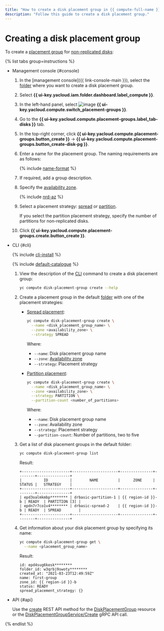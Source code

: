 ```yaml
---
title: "How to create a disk placement group in {{ compute-full-name }}"
description: "Follow this guide to create a disk placement group."
---
```


# Creating a disk placement group

To create a [placement group](../../concepts/disk-placement-group.md) for [non-replicated disks](../../concepts/disk.md#nr-disks):

{% list tabs group=instructions %}

- Management console {#console}

   1. In the [management console]({{ link-console-main }}), select the [folder](../../../resource-manager/concepts/resources-hierarchy.md#folder) where you want to create a disk placement group.
   1. Select **{{ ui-key.yacloud.iam.folder.dashboard.label_compute }}**.
   1. In the left-hand panel, select ![image](../../../_assets/console-icons/copy-transparent.svg) **{{ ui-key.yacloud.compute.switch_placement-groups }}**.
   1. Go to the **{{ ui-key.yacloud.compute.placement-groups.label_tab-disks }}** tab.
   1. In the top-right corner, click **{{ ui-key.yacloud.compute.placement-groups.button_create }}** → **{{ ui-key.yacloud.compute.placement-groups.button_create-disk-pg }}**.
   1. Enter a name for the placement group. The naming requirements are as follows:

      {% include [name-format](../../../_includes/name-format.md) %}

   1. If required, add a group description.
   1. Specify the [availability zone](../../../overview/concepts/geo-scope.md).

      {% include [nrd-az](../../../_includes/compute/nrd-az.md) %}

   1. Select a placement strategy: [spread](../../concepts/disk-placement-group.md#spread) or [partition](../../concepts/disk-placement-group.md#partition).

      If you select the partition placement strategy, specify the number of partitions for non-replicated disks.
   1. Click **{{ ui-key.yacloud.compute.placement-groups.create.button_create }}**.

- CLI {#cli}

   {% include [cli-install](../../../_includes/cli-install.md) %}

   {% include [default-catalogue](../../../_includes/default-catalogue.md) %}

   1. View the description of the [CLI](../../../cli/) command to create a disk placement group:

      ```bash
      yc compute disk-placement-group create --help
      ```

   1. Create a placement group in the default [folder](../../../resource-manager/concepts/resources-hierarchy.md#folder) with one of the placement strategies:
      * [Spread placement](../../concepts/disk-placement-group.md#spread):

         ```bash
         yc compute disk-placement-group create \
           --name <disk_placement_group_name> \
           --zone <availability_zone> \
           --strategy SPREAD
         ```

         Where:
         * `--name`: Disk placement group name
         * `--zone`: [Availability zone](../../../overview/concepts/geo-scope.md)
         * `--strategy`: Placement strategy
      * [Partition placement](../../concepts/disk-placement-group.md#partition):

         ```bash
         yc compute disk-placement-group create \
           --name <disk_placement_group_name> \
           --zone <availability_zone> \
           --strategy PARTITION \
           --partition-count <number_of_partitions>
         ```

         Where:
         * `--name`: Disk placement group name
         * `--zone`: Availability zone
         * `--strategy`: Placement strategy
         * `--partition-count`: Number of partitions, two to five
   1. Get a list of disk placement groups in the default folder:

      ```bash
      yc compute disk-placement-group list
      ```

      Result:

      ```text
      +----------------------+---------------------+---------------+--------+---------------+
      |          ID          |        NAME         |      ZONE     | STATUS |   STRATEGY    |
      +----------------------+---------------------+---------------+--------+---------------+
      | epd3oalmkmbp******** | drbasic-partition-1 | {{ region-id }}-b | READY  | PARTITION [3] |
      | epdn7r7co1v4******** | drbasic-spread-2    | {{ region-id }}-b | READY  | SPREAD        |
      +----------------------+---------------------+---------------+--------+---------------+
      ```

   1. Get information about your disk placement group by specifying its name:

      ```bash
      yc compute disk-placement-group get \
        --name <placement_group_name>
      ```

      Result:

      ```text
      id: epd4sug6kesk********
      folder_id: w3qrbj9swoty********
      created_at: "2021-03-23T12:49:59Z"
      name: first-group
      zone_id: {{ region-id }}-b
      status: READY
      spread_placement_strategy: {}
      ```


- API {#api}

   Use the [create](../../api-ref/DiskPlacementGroup/create.md) REST API method for the [DiskPlacementGroup](../../api-ref/DiskPlacementGroup/index.md) resource or the [DiskPlacementGroupService/Create](../../api-ref/grpc/disk_placement_group_service.md#Create) gRPC API call.

{% endlist %}
